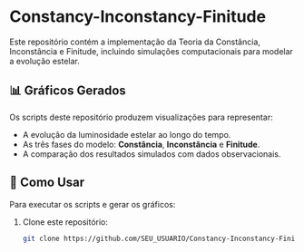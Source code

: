# Constancy-Inconstancy-Finitude

Este repositório contém a implementação da Teoria da Constância, Inconstância e Finitude, incluindo simulações computacionais para modelar a evolução estelar.

## 📊 Gráficos Gerados
Os scripts deste repositório produzem visualizações para representar:
- A evolução da luminosidade estelar ao longo do tempo.
- As três fases do modelo: **Constância**, **Inconstância** e **Finitude**.
- A comparação dos resultados simulados com dados observacionais.

## 📜 Como Usar
Para executar os scripts e gerar os gráficos:

1. Clone este repositório:
   ```bash
   git clone https://github.com/SEU_USUARIO/Constancy-Inconstancy-Finitude.git
